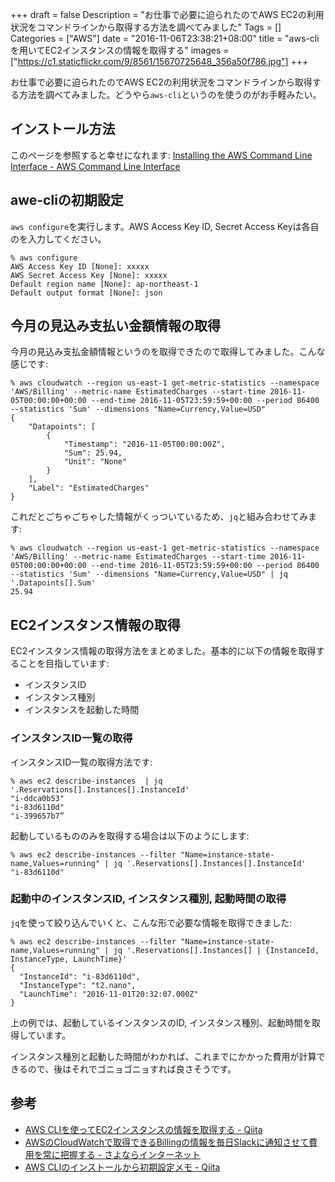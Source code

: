 +++
draft = false
Description = "お仕事で必要に迫られたのでAWS EC2の利用状況をコマンドラインから取得する方法を調べてみました"
Tags = []
Categories = ["AWS"]
date = "2016-11-06T23:38:21+08:00"
title = "aws-cliを用いてEC2インスタンスの情報を取得する"
images = ["https://c1.staticflickr.com/9/8561/15670725648_356a50f786.jpg"]
+++

お仕事で必要に迫られたのでAWS EC2の利用状況をコマンドラインから取得する方法を調べてみました。どうやら`aws-cli`というのを使うのがお手軽みたい。

## インストール方法
このページを参照すると幸せになれます: [Installing the AWS Command Line Interface \- AWS Command Line Interface](http://docs.aws.amazon.com/cli/latest/userguide/installing.html)

## awe-cliの初期設定
`aws configure`を実行します。AWS Access Key ID, Secret Access Keyは各自のを入力してください。

```
% aws configure
AWS Access Key ID [None]: xxxxx
AWS Secret Access Key [None]: xxxxx
Default region name [None]: ap-northeast-1
Default output format [None]: json
```

## 今月の見込み支払い金額情報の取得
今月の見込み支払金額情報というのを取得できたので取得してみました。こんな感じです:

```
% aws cloudwatch --region us-east-1 get-metric-statistics --namespace 'AWS/Billing' --metric-name EstimatedCharges --start-time 2016-11-05T00:00:00+00:00 --end-time 2016-11-05T23:59:59+00:00 --period 86400 --statistics 'Sum' --dimensions "Name=Currency,Value=USD"
{
    "Datapoints": [
        {
            "Timestamp": "2016-11-05T00:00:00Z",
            "Sum": 25.94,
            "Unit": "None"
        }
    ],
    "Label": "EstimatedCharges"
}
```

これだとごちゃごちゃした情報がくっついているため、`jq`と組み合わせてみます:

```
% aws cloudwatch --region us-east-1 get-metric-statistics --namespace 'AWS/Billing' --metric-name EstimatedCharges --start-time 2016-11-05T00:00:00+00:00 --end-time 2016-11-05T23:59:59+00:00 --period 86400 --statistics 'Sum' --dimensions "Name=Currency,Value=USD" | jq '.Datapoints[].Sum'
25.94
```

## EC2インスタンス情報の取得
EC2インスタンス情報の取得方法をまとめました。基本的に以下の情報を取得することを目指しています:

- インスタンスID
- インスタンス種別
- インスタンスを起動した時間

### インスタンスID一覧の取得
インスタンスID一覧の取得方法です:

```
% aws ec2 describe-instances  | jq '.Reservations[].Instances[].InstanceId'
"i-ddca0b53"
"i-83d6110d"
"i-399657b7”
```

起動しているもののみを取得する場合は以下のようにします:

```
% aws ec2 describe-instances --filter "Name=instance-state-name,Values=running" | jq '.Reservations[].Instances[].InstanceId'
"i-83d6110d"
```

### 起動中のインスタンスID, インスタンス種別, 起動時間の取得
`jq`を使って絞り込んでいくと、こんな形で必要な情報を取得できました:

```
% aws ec2 describe-instances --filter "Name=instance-state-name,Values=running" | jq '.Reservations[].Instances[] | {InstanceId, InstanceType, LaunchTime}'
{
  "InstanceId": "i-83d6110d",
  "InstanceType": "t2.nano",
  "LaunchTime": "2016-11-01T20:32:07.000Z"
}
```

上の例では、起動しているインスタンスのID, インスタンス種別、起動時間を取得しています。

インスタンス種別と起動した時間がわかれば、これまでにかかった費用が計算できるので、後はそれでゴニョゴニョすれば良さそうです。

## 参考
* [AWS CLIを使ってEC2インスタンスの情報を取得する \- Qiita](http://qiita.com/toshiro3/items/37821bdcc50c8b6d06dc)
* [AWSのCloudWatchで取得できるBillingの情報を毎日Slackに通知させて費用を常に把握する \- さよならインターネット](http://blog.kenjiskywalker.org/blog/2015/04/20/aws-cloudwatch-billing-chatops/)
* [AWS CLIのインストールから初期設定メモ \- Qiita](http://qiita.com/n0bisuke/items/1ea245318283fa118f4a)
